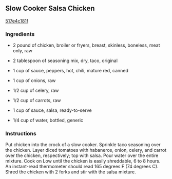 ## Slow Cooker Salsa Chicken

[517e4c181f](http://allrecipes.com/recipe/slow-cooker-salsa-chicken/)

### Ingredients

 - 2 pound of chicken, broiler or fryers, breast, skinless, boneless, meat only, raw

 - 2 tablespoon of seasoning mix, dry, taco, original

 - 1 cup of sauce, peppers, hot, chili, mature red, canned

 - 1 cup of onions, raw

 - 1/2 cup of celery, raw

 - 1/2 cup of carrots, raw

 - 1 cup of sauce, salsa, ready-to-serve

 - 1/4 cup of water, bottled, generic

### Instructions

Put chicken into the crock of a slow cooker. Sprinkle taco seasoning over the chicken. Layer diced tomatoes with habaneros, onion, celery, and carrot over the chicken, respectively; top with salsa. Pour water over the entire mixture. Cook on Low until the chicken is easily shreddable, 6 to 8 hours. An instant-read thermometer should read 165 degrees F (74 degrees C). Shred the chicken with 2 forks and stir with the salsa mixture.